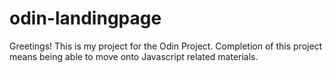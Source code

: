 # odin-landingpage

Greetings! This is my project for the Odin Project. Completion of this project means being able to move onto Javascript related materials. 
